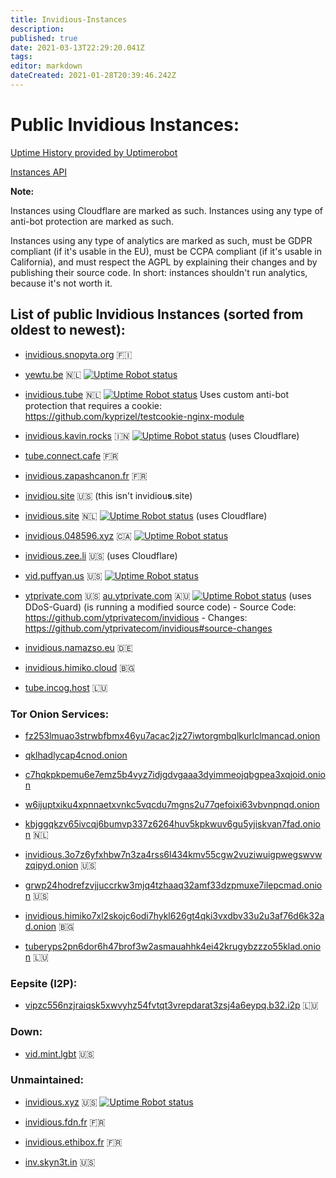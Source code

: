 ```yaml
---
title: Invidious-Instances
description: 
published: true
date: 2021-03-13T22:29:20.041Z
tags: 
editor: markdown
dateCreated: 2021-01-28T20:39:46.242Z
---
```


# Public Invidious Instances:

[Uptime History provided by Uptimerobot](https://uptime.invidio.us/)

[Instances API](https://instances.invidio.us/)


**Note:**

Instances using Cloudflare are marked as such. Instances using any type of anti-bot protection are marked as such.

Instances using any type of analytics are marked as such, must be GDPR compliant (if it's usable in the EU), must be CCPA compliant (if it's usable in California), and must respect the AGPL by explaining their changes and by publishing their source code. In short: instances shouldn't run analytics, because it's not worth it.


## List of public Invidious Instances (sorted from oldest to newest):

* [invidious.snopyta.org](https://invidious.snopyta.org/) 🇫🇮

* [yewtu.be](https://yewtu.be) 🇳🇱 [![Uptime Robot status](https://img.shields.io/uptimerobot/status/m783898765-2a4efa67aa8d1c7be6b1dd9d)](https://status.unixfox.eu/783898765)

* [invidious.tube](https://invidious.tube/) 🇳🇱 [![Uptime Robot status](https://img.shields.io/uptimerobot/status/m785789197-f3d9d125d986bcc9664df1da?style=social)](https://status.invidious.tube)
Uses custom anti-bot protection that requires a cookie: https://github.com/kyprizel/testcookie-nginx-module

* [invidious.kavin.rocks](https://invidious.kavin.rocks) 🇮🇳 [![Uptime Robot status](https://img.shields.io/uptimerobot/status/m786132664-f9fa738fba1c4dc2f7364f71)](https://status.kavin.rocks/786132664) (uses Cloudflare)

* [tube.connect.cafe](https://tube.connect.cafe) 🇫🇷

* [invidious.zapashcanon.fr](https://invidious.zapashcanon.fr) 🇫🇷

* [invidiou.site](https://invidiou.site/) 🇺🇸 (this isn't invidiou**s**.site)

* [invidious.site](https://invidious.site/) 🇳🇱 [![Uptime Robot status](https://img.shields.io/uptimerobot/status/m785863283-8c8e020f55a036f2fec269d8)](https://status.invidious.site/785863283) (uses Cloudflare)

* [invidious.048596.xyz](https://invidious.048596.xyz/) 🇨🇦 [![Uptime Robot status](https://img.shields.io/uptimerobot/status/m786792286-b5894e4e11c42b8332375076)](https://status.048596.xyz/786792286)

* [invidious.zee.li](https://invidious.zee.li) 🇺🇸 (uses Cloudflare)

* [vid.puffyan.us](https://vid.puffyan.us) 🇺🇸 [![Uptime Robot status](https://img.shields.io/uptimerobot/status/m786947233-1131c3f67b9a20621b1926d3?style=plastic)](https://status.puffyan.us/786947233)

* [ytprivate.com](https://ytprivate.com) 🇺🇸 [au.ytprivate.com](https://au.ytprivate.com) 🇦🇺 [![Uptime Robot status](https://img.shields.io/uptimerobot/status/m786947505-2a50cf3262906bb28c6cf8fc)](https://status.ytprivate.com/786947505) (uses DDoS-Guard) (is running a modified source code) - Source Code: https://github.com/ytprivatecom/invidious - Changes: https://github.com/ytprivatecom/invidious#source-changes

* [invidious.namazso.eu](https://invidious.namazso.eu) 🇩🇪

* [invidious.himiko.cloud](https://invidious.himiko.cloud) 🇧🇬

* [tube.incog.host](https://tube.incog.host) 🇱🇺

### Tor Onion Services:

* [fz253lmuao3strwbfbmx46yu7acac2jz27iwtorgmbqlkurlclmancad.onion](http://fz253lmuao3strwbfbmx46yu7acac2jz27iwtorgmbqlkurlclmancad.onion/)

* [qklhadlycap4cnod.onion](http://qklhadlycap4cnod.onion/)

* [c7hqkpkpemu6e7emz5b4vyz7idjgdvgaaa3dyimmeojqbgpea3xqjoid.onion](http://c7hqkpkpemu6e7emz5b4vyz7idjgdvgaaa3dyimmeojqbgpea3xqjoid.onion)

* [w6ijuptxiku4xpnnaetxvnkc5vqcdu7mgns2u77qefoixi63vbvnpnqd.onion](http://w6ijuptxiku4xpnnaetxvnkc5vqcdu7mgns2u77qefoixi63vbvnpnqd.onion/)

* [kbjggqkzv65ivcqj6bumvp337z6264huv5kpkwuv6gu5yjiskvan7fad.onion](http://kbjggqkzv65ivcqj6bumvp337z6264huv5kpkwuv6gu5yjiskvan7fad.onion/) 🇳🇱

* [invidious.3o7z6yfxhbw7n3za4rss6l434kmv55cgw2vuziwuigpwegswvwzqipyd.onion](http://invidious.3o7z6yfxhbw7n3za4rss6l434kmv55cgw2vuziwuigpwegswvwzqipyd.onion/) 🇺🇸

* [grwp24hodrefzvjjuccrkw3mjq4tzhaaq32amf33dzpmuxe7ilepcmad.onion](http://grwp24hodrefzvjjuccrkw3mjq4tzhaaq32amf33dzpmuxe7ilepcmad.onion) 🇺🇸

* [invidious.himiko7xl2skojc6odi7hykl626gt4qki3vxdbv33u2u3af76d6k32ad.onion](http://invidious.himiko7xl2skojc6odi7hykl626gt4qki3vxdbv33u2u3af76d6k32ad.onion/) 🇧🇬

* [tuberyps2pn6dor6h47brof3w2asmauahhk4ei42krugybzzzo55klad.onion](http://tuberyps2pn6dor6h47brof3w2asmauahhk4ei42krugybzzzo55klad.onion/) 🇱🇺

### Eepsite (I2P):

* [vipzc556nzjraiqsk5xwvyhz54fvtqt3vrepdarat3zsj4a6eypq.b32.i2p](http://vipzc556nzjraiqsk5xwvyhz54fvtqt3vrepdarat3zsj4a6eypq.b32.i2p/) 🇱🇺

### Down:

* [vid.mint.lgbt](https://vid.mint.lgbt/) 🇺🇸

### Unmaintained:

* [invidious.xyz](https://invidious.xyz) 🇺🇸 [![Uptime Robot status](https://img.shields.io/uptimerobot/status/m785826809-32636456cfcf403d7066cba6)](https://status.invidious.xyz/785826809)

* [invidious.fdn.fr](https://invidious.fdn.fr/) 🇫🇷

* [invidious.ethibox.fr](https://invidious.ethibox.fr) 🇫🇷

* [inv.skyn3t.in](https://inv.skyn3t.in) 🇺🇸
